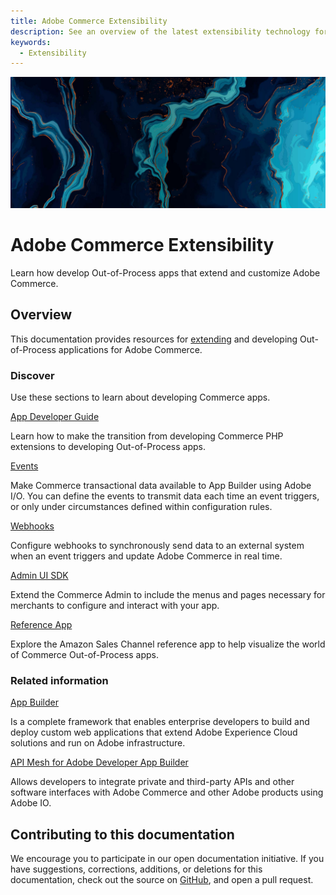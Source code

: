 ```yaml
---
title: Adobe Commerce Extensibility
description: See an overview of the latest extensibility technology for Adobe Commerce development.
keywords:
  - Extensibility
---
```


<Hero slots="image, heading, text"/>

![Commerce Extensibility](_images/home-bg.jpeg)

# Adobe Commerce Extensibility

Learn how develop Out-of-Process apps that extend and customize Adobe Commerce.

## Overview

This documentation provides resources for [extending](https://business.adobe.com/products/magento/extended-capabilities.html) and developing Out-of-Process applications for Adobe Commerce.

### Discover

Use these sections to learn about developing Commerce apps.

<DiscoverBlock slots="link, text"/>

[App Developer Guide](app-development/index.md)

Learn how to make the transition from developing Commerce PHP extensions to developing Out-of-Process apps.

<DiscoverBlock slots="link, text"/>

[Events](events/index.md)

Make Commerce transactional data available to App Builder using Adobe I/O. You can define the events to transmit data each time an event triggers, or only under circumstances defined within configuration rules.

<DiscoverBlock slots="link, text"/>

[Webhooks](webhooks/index.md)

Configure webhooks to synchronously send data to an external system when an event triggers and update Adobe Commerce in real time.

<DiscoverBlock slots="link, text"/>

[Admin UI SDK](admin-ui-sdk/index.md)

Extend the Commerce Admin to include the menus and pages necessary for merchants to configure and interact with your app.

<DiscoverBlock slots="link, text"/>

[Reference App](amazon-sales-channel/index.md)

Explore the Amazon Sales Channel reference app to help visualize the world of Commerce Out-of-Process apps.

### Related information

<DiscoverBlock slots="link, text"/>

[App Builder](https://developer.adobe.com/app-builder/docs/overview/)

Is a complete framework that enables enterprise developers to build and deploy custom web applications that extend Adobe Experience Cloud solutions and run on Adobe infrastructure.

<DiscoverBlock slots="link, text"/>

[API Mesh for Adobe Developer App Builder](https://developer.adobe.com/graphql-mesh-gateway/)

Allows developers to integrate private and third-party APIs and other software interfaces with Adobe Commerce and other Adobe products using Adobe IO.

## Contributing to this documentation

We encourage you to participate in our open documentation initiative. If you have suggestions, corrections, additions, or deletions for this documentation, check out the source on [GitHub](https://github.com/AdobeDocs/commerce-extensibility), and open a pull request.
